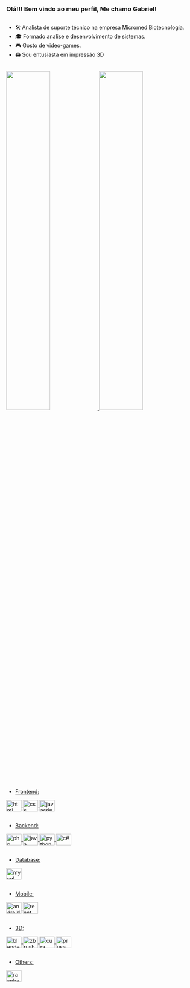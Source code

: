 ### Olá!!! Bem vindo ao meu perfil, Me chamo Gabriel!

##

- 🛠️ Analista de suporte técnico na empresa Micromed Biotecnologia.
- 🎓 Formado analise e desenvolvimento de sistemas.
- 🎮 Gosto de video-games.
- 🖨️ Sou entusiasta em impressão 3D

##

<div>
  <a href="https://github.com/ryubiel"/>
  <img height="48%" src="https://github-readme-stats.vercel.app/api?username=ryubiel&show_icons=true&theme=tokyonight"/>
  <img height="48%" src="https://github-readme-stats.vercel.app/api/top-langs/?username=ryubiel&layout=compact&langs_count=16&theme=tokyonight"/>
</div>

##

- Frontend:
<div>
  <img align="center" alt="html" height="30" width="40" src="https://cdn.jsdelivr.net/gh/devicons/devicon/icons/html5/html5-original.svg"/>
  <img align="center" alt="css" height="30" width="40" src="https://cdn.jsdelivr.net/gh/devicons/devicon/icons/css3/css3-original.svg"/>
  <img align="center" alt="javasript" height="30" width="40" src="https://cdn.jsdelivr.net/gh/devicons/devicon/icons/javascript/javascript-original.svg"/>
</div>

##

- Backend:
<div> 
  <img align="center" alt="php" height="30" width="40" src="https://cdn.jsdelivr.net/gh/devicons/devicon/icons/php/php-original.svg"/>
  <img align="center" alt="java" height="30" width="40" src="https://cdn.jsdelivr.net/gh/devicons/devicon/icons/java/java-original.svg"/>
  <img align="center" alt="python" height="30" width="40" src="https://cdn.jsdelivr.net/gh/devicons/devicon/icons/python/python-original.svg"/>
  <img align="center" alt="c#" height="30" width="40" src="https://cdn.jsdelivr.net/gh/devicons/devicon/icons/csharp/csharp-original.svg"/>
</div>

##

- Database:
<div>
  <img align="center" alt="mysql" height="30" width="40" src="https://cdn.jsdelivr.net/gh/devicons/devicon/icons/mysql/mysql-original.svg"/>
</div>

##

- Mobile: 
<div>
  <img align="center" alt="android" height="30" width="40" src="https://cdn.jsdelivr.net/gh/devicons/devicon/icons/android/android-original.svg"/>
  <img align="center" alt="react" height="30" width="40" src="https://cdn.jsdelivr.net/gh/devicons/devicon/icons/react/react-original.svg"/>
</div>

##

- 3D:
<div>
  <img align="center" alt="blender" height="30" width="40" src="https://cdn.jsdelivr.net/gh/devicons/devicon/icons/blender/blender-original.svg"/>
  <img align="center" alt="zbrush" height="30" width="40" src="https://www.svgrepo.com/show/508998/zbrush.svg"/>
  <img align="center" alt="cura" height="30" width="40" src="https://static-00.iconduck.com/assets.00/cura-icon-icon-2048x2048-fvt9f2iw.png"/>
  <img align="center" alt="prusa" height="30" width="40" src="https://cdn.icon-icons.com/icons2/3053/PNG/512/prusa_slicer_macos_bigsur_icon_189809.png"/>
</div>

##
- Others: 
<div>
  <img align="center" alt="raspberry" height="30" width="40" src="https://cdn.jsdelivr.net/gh/devicons/devicon/icons/raspberrypi/raspberrypi-original.svg"/>
</div>
